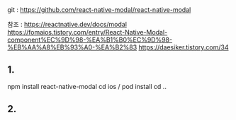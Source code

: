 ## 

git : https://github.com/react-native-modal/react-native-modal

참조 : https://reactnative.dev/docs/modal
https://fomaios.tistory.com/entry/React-Native-Modal-component%EC%9D%98-%EA%B1%B0%EC%9D%98-%EB%AA%A8%EB%93%A0-%EA%B2%83
https://daesiker.tistory.com/34



## 1. 

npm install react-native-modal
cd ios / pod install
cd ..

## 2.

